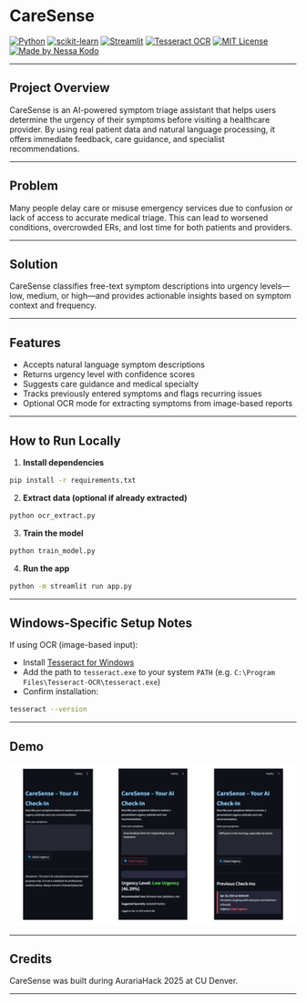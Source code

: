 # CareSense

[![Python](https://img.shields.io/badge/Python-black?style=flat-square&logo=python&logoColor=white)](https://www.python.org)  [![scikit-learn](https://img.shields.io/badge/scikit--learn-black?style=flat-square&logo=scikit-learn&logoColor=white)](https://scikit-learn.org)  [![Streamlit](https://img.shields.io/badge/Streamlit-black?style=flat-square&logo=streamlit&logoColor=white)](https://streamlit.io)  [![Tesseract OCR](https://img.shields.io/badge/Tesseract-OCR-black?style=flat-square&logo=tesseract&logoColor=white)](https://github.com/tesseract-ocr/tesseract)  [![MIT License](https://img.shields.io/badge/License-MIT-black?style=flat-square)](LICENSE)  [![Made by Nessa Kodo](https://img.shields.io/badge/Made%20by-Nessa%20Kodo-black?style=flat-square)](https://nessakodo.com)

---

## Project Overview

CareSense is an AI-powered symptom triage assistant that helps users determine the urgency of their symptoms before visiting a healthcare provider. By using real patient data and natural language processing, it offers immediate feedback, care guidance, and specialist recommendations.

---

## Problem

Many people delay care or misuse emergency services due to confusion or lack of access to accurate medical triage. This can lead to worsened conditions, overcrowded ERs, and lost time for both patients and providers.

---

## Solution

CareSense classifies free-text symptom descriptions into urgency levels—low, medium, or high—and provides actionable insights based on symptom context and frequency.

---

## Features

- Accepts natural language symptom descriptions  
- Returns urgency level with confidence scores  
- Suggests care guidance and medical specialty  
- Tracks previously entered symptoms and flags recurring issues  
- Optional OCR mode for extracting symptoms from image-based reports

---

## How to Run Locally

1. **Install dependencies**

```bash
pip install -r requirements.txt
```

2. **Extract data (optional if already extracted)**

```bash
python ocr_extract.py
```

3. **Train the model**

```bash
python train_model.py
```

4. **Run the app**

```bash
python -m streamlit run app.py
```

---

## Windows-Specific Setup Notes

If using OCR (image-based input):

- Install [Tesseract for Windows](https://github.com/tesseract-ocr/tesseract)  
- Add the path to `tesseract.exe` to your system `PATH` (e.g. `C:\Program Files\Tesseract-OCR\tesseract.exe`)
- Confirm installation:

```bash
tesseract --version
```

---

## Demo


![Example Output Screenshot](./assets/screenshots/results.png)


---

## Credits

CareSense was built during AurariaHack 2025 at CU Denver.

---
